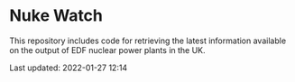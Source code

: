 # Nuke Watch

This repository includes code for retrieving the latest information available on the output of EDF nuclear power plants in the UK.

Last updated: 2022-01-27 12:14